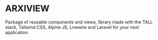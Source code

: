 # ARXIVIEW 

Package of reusable components and views, library made with the TALL stack, Tailwind CSS, Alpine JS, Livewire and Laravel for your next application.
